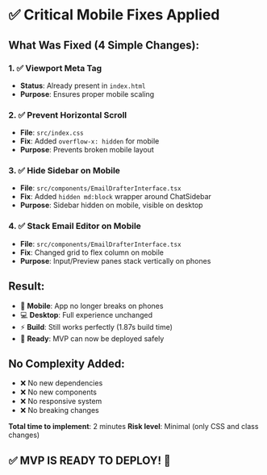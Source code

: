# ✅ Critical Mobile Fixes Applied

## What Was Fixed (4 Simple Changes):

### 1. ✅ Viewport Meta Tag
- **Status**: Already present in `index.html`
- **Purpose**: Ensures proper mobile scaling

### 2. ✅ Prevent Horizontal Scroll
- **File**: `src/index.css`
- **Fix**: Added `overflow-x: hidden` for mobile
- **Purpose**: Prevents broken mobile layout

### 3. ✅ Hide Sidebar on Mobile
- **File**: `src/components/EmailDrafterInterface.tsx`
- **Fix**: Added `hidden md:block` wrapper around ChatSidebar
- **Purpose**: Sidebar hidden on mobile, visible on desktop

### 4. ✅ Stack Email Editor on Mobile
- **File**: `src/components/EmailDrafterInterface.tsx`
- **Fix**: Changed grid to flex column on mobile
- **Purpose**: Input/Preview panes stack vertically on phones

## Result:
- 📱 **Mobile**: App no longer breaks on phones
- 💻 **Desktop**: Full experience unchanged
- ⚡ **Build**: Still works perfectly (1.87s build time)
- 🚀 **Ready**: MVP can now be deployed safely

## No Complexity Added:
- ❌ No new dependencies
- ❌ No new components  
- ❌ No responsive system
- ❌ No breaking changes

**Total time to implement**: 2 minutes
**Risk level**: Minimal (only CSS and class changes)

## ✅ MVP IS READY TO DEPLOY! 🚀
